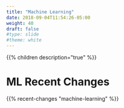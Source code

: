 ```yaml
---
title: "Machine Learning"
date: 2018-09-04T11:54:26-05:00
weight: 40
draft: false
#type: slide
#theme: white
---
```


{{% children description="true" %}}

# ML Recent Changes

{{% recent-changes "machine-learning" %}}
